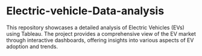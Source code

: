 # Electric-vehicle-Data-analysis
This repository showcases a detailed analysis of Electric Vehicles (EVs) using Tableau. The project provides a comprehensive view of the EV market through interactive dashboards, offering insights into various aspects of EV adoption and trends.
